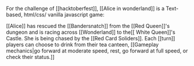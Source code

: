 
For the challenge of [[hacktoberfest]], [[Alice in wonderland]]
is a Text-based, html/css/ vanilla javascript game:

[[Alice]] has rescued the [[Bandersnatch]] from the [[Red Queen]]'s dungeon and is racing across [[Wonderland]] to the[[ White Queen]]'s Castle. She is being chased by the [[Red Card Soliders]]. Each [[turn]] players can choose to drink from their tea canteen, [[Gameplay mechanics|go forward at moderate speed, rest, go forward at full speed, or check their status.]]